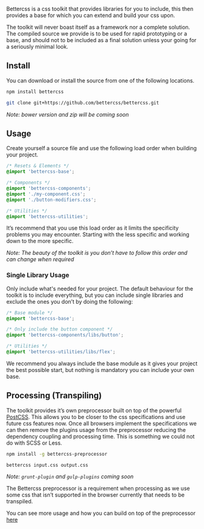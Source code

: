 Bettercss is a css toolkit that provides libraries for you to include, this then provides a base for which you can extend and build your css upon.

The toolkit will never boast itself as a framework nor a complete solution. The compiled source we provide is to be used for rapid prototyping or a base,  and should not to be included as a final solution unless your going for a seriously minimal look.

## Install

You can download or install the source from one of the following locations.

```sh
npm install bettercss

git clone git+https://github.com/bettercss/bettercss.git
```
*Note: bower version and zip will be coming soon*

## Usage

Create yourself a source file and use the following load order when building your project.

```css
/* Resets & Elements */
@import 'bettercss-base';

/* Components */
@import 'bettercss-components';
@import './my-component.css';
@import './button-modifiers.css';

/* Utilities */
@import 'bettercss-utilities';
```

It’s recommend that you use this load order as it limits the specificity problems you may encounter. Starting with the less specific and working down to the more specific.

*Note: The beauty of the toolkit is you don’t have to follow this order and can change when required*

### Single Library Usage

Only include what's needed for your project. The default behaviour for the toolkit is to include everything, but you can include single libraries and exclude the ones you don’t by doing the following:


```css
/* Base module */
@import 'bettercss-base';

/* Only include the button component */
@import 'bettercss-components/libs/button';

/* Utilities */
@import 'bettercss-utilities/libs/flex';
```

We recommend you always include the base module as it gives your project the best possible start, but nothing is mandatory you can include your own base.


## Processing (Transpiling)

The toolkit provides it’s own preprocessor built on top of the powerful [PostCSS](https://github.com/postcss/postcss). This allows you to be closer to the css specifications and use future css features now. Once all browsers implement the specifications we can then remove the plugins usage from the preprocessor reducing the dependency coupling and processing time. This is something we could not do with SCSS or Less.

```sh
npm install -g bettercss-preprocessor

bettercss input.css output.css 
```

*Note: `grunt-plugin` and `gulp-plugins` coming soon*

The Bettercss preprocessor is a requirement when processing as we use some css that isn’t supported in the browser currently that needs to be transpiled.

You can see more usage and how you can build on top of the preprocessor [here](https://github.com/bettercss/preprocessor)


